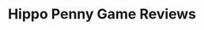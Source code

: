 ---
title: Hippo Penny Game Reviews
layout: scoredetail
permalink: /meta-score/fuga-melodies-of-steel
header:
  teaser: /assets/images/fuga-melodies-of-steel.jpg
  video:
    id: BFGO3bHkNB4
    provider: youtube
---